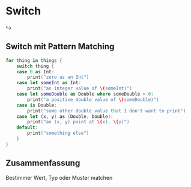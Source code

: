 # Switch
↪️

## Switch mit Pattern Matching

```swift
for thing in things {
    switch thing {
    case 0 as Int:
        print("zero as an Int")
    case let someInt as Int:
        print("an integer value of \(someInt)")
    case let someDouble as Double where someDouble > 0:
        print("a positive double value of \(someDouble)")
    case is Double:
        print("some other double value that I don't want to print")
    case let (x, y) as (Double, Double):
        print("an (x, y) point at \(x), \(y)")
    default:
        print("something else")
    }
}
```
 
## Zusammenfassung
Bestimmer Wert, Typ oder Muster matchen

